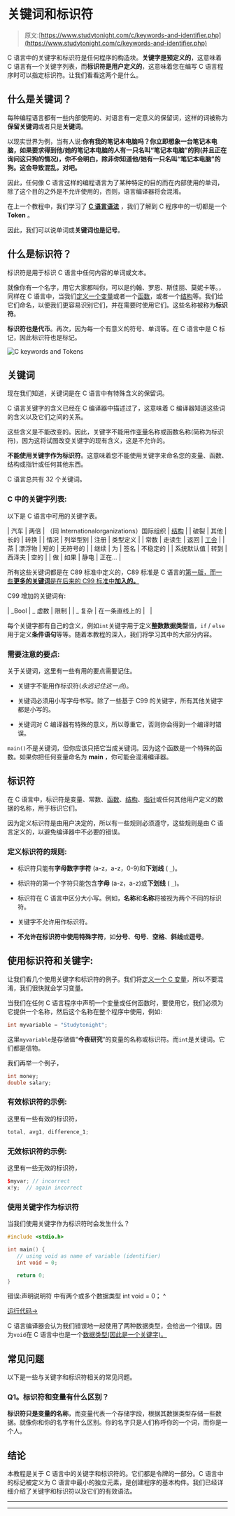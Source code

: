 # 关键词和标识符

> 原文:[https://www.studytonight.com/c/keywords-and-identifier.php](https://www.studytonight.com/c/keywords-and-identifier.php)

C 语言中的关键字和标识符是任何程序的构造块。**关键字是预定义的**，这意味着 C 语言有一个关键字列表，而**标识符是用户定义的**，这意味着您在编写 C 语言程序时可以指定标识符。让我们看看这两个是什么。

## 什么是关键词？

每种编程语言都有一些内部使用的、对语言有一定意义的保留词，这样的词被称为**保留关键词**或者只是**关键词**。

以现实世界为例，当有人说:**你有我的笔记本电脑吗？**你立即想象一台笔记本电脑，如果要求得到他/她的笔记本电脑的人有一只名叫“笔记本电脑”的**狗(并且正在询问这只狗的情况)，你不会明白，除非你知道他/她有一只名叫“笔记本电脑”的狗。这会导致混乱，对吧。**

因此，任何像 C 语言这样的编程语言为了某种特定的目的而在内部使用的单词，除了这个目的之外是不允许使用的，否则，语言编译器将会混淆。

在上一个教程中，我们学习了 **[C 语言语法](https://www.studytonight.com/c/c-syntax.php)** ，我们了解到 C 程序中的一切都是一个 **Token** 。

因此，我们可以说单词或**关键词也是记号**。

## 什么是标识符？

标识符是用于标识 C 语言中任何内容的单词或文本。

就像你有一个名字，用它大家都叫你，可以是约翰、罗恩、斯佳丽、莫妮卡等。，同样在 C 语言中，当我们[定义一个变量](http://www.studytonight.com/c/variables-in-c.php)或者一个[函数](https://www.studytonight.com/c/user-defined-functions-in-c.php)，或者一个[结构](https://www.studytonight.com/c/structures-in-c.php)等。我们给它们命名，以便我们更容易识别它们，并在需要时使用它们。这些名称被称为**标识符**。

**标识符也是代币**。再次，因为每一个有意义的符号、单词等。在 C 语言中是 C 标记，因此标识符也是标记。

![C keywords and Tokens](img/82bb26344d35f585739a816543241da5.png)

## 关键词

现在我们知道，关键词是在 C 语言中有特殊含义的保留词。

C 语言关键字的含义已经在 C 编译器中描述过了，这意味着 C 编译器知道这些词的含义以及它们之间的关系。

这些含义是不能改变的。因此，关键字不能用作[变量](https://www.studytonight.com/c/variables-in-c.php)名称或函数名称(简称为标识符)，因为这将试图改变关键字的现有含义，这是不允许的。

**不能使用关键字作为标识符**。这意味着您不能使用关键字来命名您的变量、函数、结构或指针或任何其他东西。

C 语言总共有 32 个关键词。

### C 中的关键字列表:

以下是 C 语言中可用的关键字表。

| 汽车 | 两倍 | （同 Internationalorganizations）国际组织 | [结构](https://www.studytonight.com/c/structures-in-c.php) |
| 破裂 | 其他 | 长的 | 转换 |
| 情况 | 列举型别 | 注册 | 类型定义 |
| 常数 | 走读生 | 返回 | [工会](https://www.studytonight.com/c/unions-in-c.php) |
| 茶 | 漂浮物 | 短的 | 无符号的 |
| 继续 | 为 | 签名 | 不稳定的 |
| 系统默认值 | 转到 | 西泽夫 | 空的 |
| 做 | 如果 | 静电 | 正在… |

所有这些关键词都是在 C89 标准中定义的，C89 标准是 C 语言的[第一版，而一些**更多的关键词**是在后来的 C99 标准中**加入的。**](https://www.studytonight.com/c/overview-of-c.php)

C99 增加的关键词有:

| _Bool | _ 虚数 | 限制 |
| _ 复杂 | 在一条直线上的 |   |

每个关键字都有自己的含义，例如`int`关键字用于定义**整数数据类型**值，`if` / `else`用于定义**条件语句**等等。随着本教程的深入，我们将学习其中的大部分内容。

### 需要注意的要点:

关于关键词，这里有一些有用的要点需要记住。

*   关键字不能用作标识符(*永远记住这一点*)。

*   关键词必须用小写字母书写。除了一些基于 C99 的关键字，所有其他关键字都是小写的。

*   关键词对 C 编译器有特殊的意义，所以尊重它，否则你会得到一个编译时错误。

`main()`不是关键词，但你应该只把它当成关键词。因为这个函数是一个特殊的函数。如果你把任何变量命名为 **main** ，你可能会混淆编译器。

## 标识符

在 C 语言中，标识符是变量、常数、[函数](https://www.studytonight.com/c/user-defined-functions-in-c.php)、[结构](https://www.studytonight.com/c/structures-in-c.php)、[指针](https://www.studytonight.com/c/pointers-in-c.php)或任何其他用户定义的数据的名称，用于标识它们。

因为定义标识符是由用户决定的，所以有一些规则必须遵守，这些规则是由 C 语言定义的，以避免编译器中不必要的错误。

### 定义标识符的规则:

*   标识符只能有**字母数字字符** (a-z，a-z，0-9)和**下划线** ( `_`)。

*   标识符的第一个字符只能包含**字母** (a-z，a-z)或**下划线** ( `_`)。

*   标识符在 C 语言中区分大小写。例如，**名称**和**名称**将被视为两个不同的标识符。

*   关键字不允许用作标识符。

*   **不允许在标识符中使用特殊字符**，如**分号**、**句号**、**空格**、**斜线**或**逗号**。

## 使用标识符和关键字:

让我们看几个使用关键字和标识符的例子。我们将[定义一个 C 变量](https://www.studytonight.com/c/variables-in-c.php)，所以不要混淆，我们很快就会学习变量。

当我们在任何 C 语言程序中声明一个变量或任何函数时，要使用它，我们必须为它提供一个名称，然后这个名称在整个程序中使用，例如:

```cpp
int myvariable = "Studytonight";
```

这里`myvariable`是存储值“**今夜研究**”的变量的名称或标识符。而`int`是关键词。它们都是信物。

我们再举一个例子，

```cpp
int money;
double salary;
```

### 有效标识符的示例:

这里有一些有效的标识符，

```cpp
total, avg1, difference_1;
```

### 无效标识符的示例:

这里有一些无效的标识符，

```cpp
$myvar; // incorrect
x!y;  // again incorrect
```

### 使用关键字作为标识符

当我们使用关键字作为标识符时会发生什么？

```cpp
#include <stdio.h>

int main() {
   // using void as name of variable (identifier)
   int void = 0;

   return 0;
}
```

错误:声明说明符
中有两个或多个数据类型 int void = 0；
^

[运行代码→](https://www.studytonight.com/code/playground/c/?id=R9EMul)

C 语言编译器会认为我们错误地一起使用了两种数据类型，会给出一个错误。因为`void`在 C 语言中也是一个[数据类型(因此是一个关键字)。](https://www.studytonight.com/c/datatype-in-c.php)

## 常见问题

以下是一些与关键字和标识符相关的常见问题。

### Q1。标识符和变量有什么区别？

**标识符只是变量的名称**，而变量代表一个存储字段，根据其数据类型存储一些数据。就像你和你的名字有什么区别。你的名字只是人们称呼你的一个词，而你是一个人。

## 结论

本教程是关于 C 语言中的关键字和标识符的。它们都是令牌的一部分。C 语言中的标记被定义为 C 语言中最小的独立元素，是创建程序的基本构件。我们已经详细介绍了关键字和标识符以及它们的有效语法。

* * *

* * *